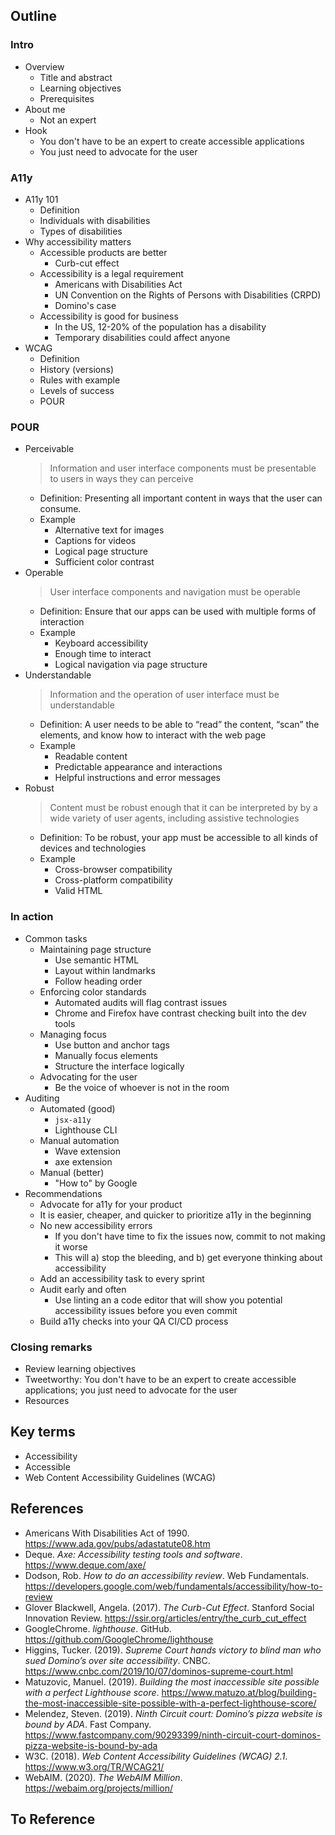 ## Outline

### Intro

- Overview
  - Title and abstract
  - Learning objectives
  - Prerequisites
- About me
  - Not an expert
- Hook
  - You don't have to be an expert to create accessible
    applications
  - You just need to advocate for the user

### A11y

- A11y 101
  - Definition
  - Individuals with disabilities
  - Types of disabilities
- Why accessibility matters
  - Accessible products are better
    - Curb-cut effect
  - Accessibility is a legal requirement
    - Americans with Disabilities Act
    - UN Convention on the Rights of Persons with Disabilities
      (CRPD)
    - Domino's case
  - Accessibility is good for business
    - In the US, 12-20% of the population has a disability
    - Temporary disabilities could affect anyone
- WCAG
  - Definition
  - History (versions)
  - Rules with example
  - Levels of success
  - POUR

### POUR

- Perceivable
  > Information and user interface components must be presentable to users in ways they can perceive
  - Definition: Presenting all important content in ways that the user can consume.
  - Example
    - Alternative text for images
    - Captions for videos
    - Logical page structure
    - Sufficient color contrast
- Operable
  > User interface components and navigation must be operable
  - Definition: Ensure that our apps can be used with multiple forms of interaction
  - Example
    - Keyboard accessibility
    - Enough time to interact
    - Logical navigation via page structure
- Understandable
  > Information and the operation of user interface must be understandable
  - Definition: A user needs to be able to “read” the content, “scan” the elements, and know how to interact with the web page
  - Example
    - Readable content
    - Predictable appearance and interactions
    - Helpful instructions and error messages
- Robust
  > Content must be robust enough that it can be interpreted by by a wide variety of user agents, including assistive technologies
  - Definition: To be robust, your app must be accessible to all kinds of devices and technologies
  - Example
    - Cross-browser compatibility
    - Cross-platform compatibility
    - Valid HTML

### In action

- Common tasks
  - Maintaining page structure
    - Use semantic HTML
    - Layout within landmarks
    - Follow heading order
  - Enforcing color standards
    - Automated audits will flag contrast issues
    - Chrome and Firefox have contrast checking built into the dev tools
  - Managing focus
    - Use button and anchor tags
    - Manually focus elements
    - Structure the interface logically
  - Advocating for the user
    - Be the voice of whoever is not in the room
- Auditing
  - Automated (good)
    - `jsx-a11y`
    - Lighthouse CLI
  - Manual automation
    - Wave extension
    - axe extension
  - Manual (better)
    - "How to" by Google
- Recommendations
  - Advocate for a11y for your product
  - It is easier, cheaper, and quicker to prioritize a11y in the beginning
  - No new accessibility errors
    - If you don't have time to fix the issues now, commit to not making it worse
    - This will a) stop the bleeding, and b) get everyone thinking about accessibility
  - Add an accessibility task to every sprint
  - Audit early and often
    - Use linting an a code editor that will show you potential accessibility issues before you even commit
  - Build a11y checks into your QA CI/CD process

### Closing remarks

- Review learning objectives
- Tweetworthy: You don't have to be an expert to create accessible applications; you just need to advocate for the user
- Resources

## Key terms

- Accessibility
- Accessible
- Web Content Accessibility Guidelines (WCAG)

## References
- Americans With Disabilities Act of 1990. https://www.ada.gov/pubs/adastatute08.htm
- Deque. _Axe: Accessibility testing tools and software_. https://www.deque.com/axe/
- Dodson, Rob. _How to do an accessibility review_. Web Fundamentals. https://developers.google.com/web/fundamentals/accessibility/how-to-review
- Glover Blackwell, Angela. (2017). _The Curb-Cut Effect_. Stanford Social Innovation Review. https://ssir.org/articles/entry/the_curb_cut_effect
- GoogleChrome. _lighthouse_. GitHub. https://github.com/GoogleChrome/lighthouse
- Higgins, Tucker. (2019). _Supreme Court hands victory to blind man who sued Domino’s over site accessibility_. CNBC. https://www.cnbc.com/2019/10/07/dominos-supreme-court.html
- Matuzovic, Manuel. (2019). _Building the most inaccessible site possible with a perfect Lighthouse score_. https://www.matuzo.at/blog/building-the-most-inaccessible-site-possible-with-a-perfect-lighthouse-score/
- Melendez, Steven. (2019). _Ninth Circuit court: Domino’s pizza website is bound by ADA_. Fast Company. https://www.fastcompany.com/90293399/ninth-circuit-court-dominos-pizza-website-is-bound-by-ada
- W3C. (2018). _Web Content Accessibility Guidelines (WCAG) 2.1_. https://www.w3.org/TR/WCAG21/
- WebAIM. (2020). _The WebAIM Million_. https://webaim.org/projects/million/

## To Reference

